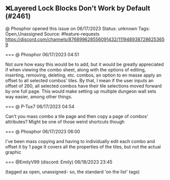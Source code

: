 ## ❌Layered Lock Blocks Don't Work by Default (#2461)
@ Phosphor opened this issue on 06/17/2023
Status: unknown
Tags: Open,Unassigned
Source: #feature-requests https://discord.com/channels/876899628556091432/1119489387286253659


=== @ Phosphor 06/17/2023 04:51

Not sure how easy this would be to add, but it would be greatly appreciated if when viewing the combo sheet, along with the options of editing, inserting, removing, deleting, etc. combos, an option to en masse apply an offset to all selected combos' tiles. By that, I mean if the user inputs an offset of 260, all selected combos have their tile selections moved forward by one full page. This would make setting up multiple dungeon wall sets way easier, among other things.

=== @ P-Tux7 06/17/2023 04:54

Can't you mass combo a tile page and then copy a page of combos' attributes? Might be one of those weird shortcuts though

=== @ Phosphor 06/17/2023 06:00

I've been mass copying and having to individually edit each combo and offset it by 1 page
It covers all the properties of the tiles, but not the actual graphic

=== @EmilyV99 (discord: Emily) 06/18/2023 23:45

(tagged as open, unassigned- so, the standard 'on the list' tags)
